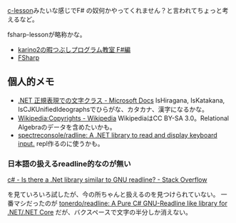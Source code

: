 [c-lesson](https://karino2.github.io/c-lesson/)みたいな感じでF# の奴何かやってくれません？と言われてちょっと考えるなど。

fsharp-lessonが略称かな。

- [karino2の暇つぶしプログラム教室 F#編](https://karino2.github.io/fsharp-lesson/)
- [FSharp](FSharp.md)

## 個人的メモ

- [.NET 正規表現での文字クラス - Microsoft Docs](https://docs.microsoft.com/ja-jp/dotnet/standard/base-types/character-classes-in-regular-expressions#SupportedNamedBlocks) IsHiragana, IsKatakana, IsCJKUnifiedIdeographsでひらがな、カタカナ、漢字になるかな。
- [Wikipedia:Copyrights - Wikipedia](https://en.wikipedia.org/wiki/Wikipedia:Copyrights) WikipediaはCC BY-SA 3.0。Relational Algebraのデータを含めたいかも。
- [spectreconsole/radline: A .NET library to read and display keyboard input.](https://github.com/spectreconsole/radline) repl作るのに使うかも。

### 日本語の扱えるreadline的なのが無い

[c# - Is there a .Net library similar to GNU readline? - Stack Overflow](https://stackoverflow.com/questions/2024170/is-there-a-net-library-similar-to-gnu-readline)

を見ていろいろ試したが、今の所ちゃんと扱えるのを見つけられていない。
一番マシだったのが [tonerdo/readline: A Pure C# GNU-Readline like library for .NET/.NET Core](https://github.com/tonerdo/readline) だが、バクスペースで文字の半分しか消えない。